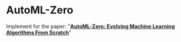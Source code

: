 # AutoML-Zero
Implement for the paper: \"[**AutoML-Zero: Evolving Machine Learning Algorithms From Scratch**](https://arxiv.org/abs/2003.03384)"
